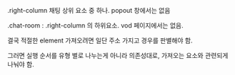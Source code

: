 .right-column 채팅 상위 요소 중 하나. popout 창에서는 없음

.chat-room : .right-column 의 하위요소. vod 페이지에서는 없음.

결국 적절한 element 가져오려면 일단 주소 가지고 경우를 판별해야 함.

그러면 실행 순서를 유형 별로 나누는게 아니라 의존성대로, 가져오는 요소와 관련되게 나눠야 함.